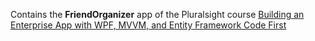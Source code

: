 Contains the **FriendOrganizer** app of the Pluralsight course 
[Building an Enterprise App with WPF, MVVM, and Entity Framework Code First](https://www.pluralsight.com/courses/wpf-mvvm-entity-framework-app)
